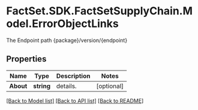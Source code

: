 # FactSet.SDK.FactSetSupplyChain.Model.ErrorObjectLinks
The Endpoint path {package}/version/{endpoint}

## Properties

Name | Type | Description | Notes
------------ | ------------- | ------------- | -------------
**About** | **string** | details. | [optional] 

[[Back to Model list]](../README.md#documentation-for-models) [[Back to API list]](../README.md#documentation-for-api-endpoints) [[Back to README]](../README.md)

